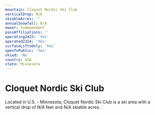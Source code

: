 ```yaml
---
mountain: Cloquet Nordic Ski Club
verticalDrop: N/A
skiableAcres: ''
annualSnowfall: N/A
owner: Independent
passAffiliations: ''
operating2425: 'Yes'
operated2324: 'Yes'
surfaceLiftsOnly: 'Yes'
openToPublic: 'Yes'
skied: 'No'
country: USA
state: Minnesota
---
```


# Cloquet Nordic Ski Club

Located in U.S. - Minnesota, Cloquet Nordic Ski Club is a ski area with a vertical drop of N/A feet and N/A skiable acres.
